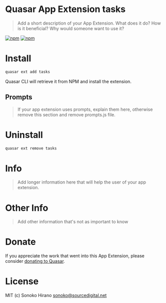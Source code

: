# Quasar App Extension tasks

> Add a short description of your App Extension. What does it do? How is it beneficial? Why would someone want to use it?

[![npm](https://img.shields.io/npm/v/@sourcesync/quasar-app-extension-tasks.svg?label=@sourcesync/quasar-app-extension-tasks)](https://www.npmjs.com/package/@sourcesync/quasar-app-extension-tasks)
[![npm](https://img.shields.io/npm/dt/@sourcesync/quasar-app-extension-tasks.svg)](https://www.npmjs.com/package/@sourcesync/quasar-app-extension-tasks)

# Install
```bash
quasar ext add tasks
```
Quasar CLI will retrieve it from NPM and install the extension.

## Prompts

> If your app extension uses prompts, explain them here, otherwise remove this section and remove prompts.js file.

# Uninstall
```bash
quasar ext remove tasks
```

# Info
> Add longer information here that will help the user of your app extension.

# Other Info
> Add other information that's not as important to know

# Donate
If you appreciate the work that went into this App Extension, please consider [donating to Quasar](https://donate.quasar.dev).

# License
MIT (c) Sonoko Hirano <sonoko@sourcedigital.net>

